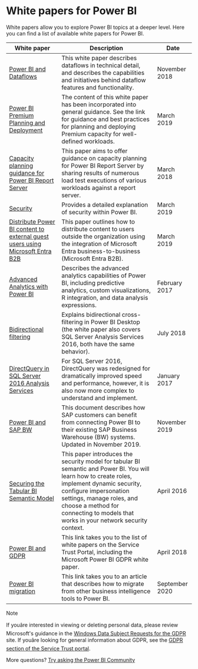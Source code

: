 White papers for Power BI
=========================



White papers allow you to explore Power BI topics at a deeper level. Here you can find a list of available white papers for Power BI.




| White paper | Description | Date |
| --- | --- | --- |
| [Power BI and Dataflows](https://go.microsoft.com/fwlink/?linkid=2034388&clcid=0x409) | This white paper describes dataflows in technical detail, and describes the capabilities and initiatives behind dataflow features and functionality. | November 2018 |
| [Power BI Premium Planning and Deployment](whitepaper-powerbi-premium-deployment) | The content of this white paper has been incorporated into general guidance. See the link for guidance and best practices for planning and deploying Premium capacity for well-defined workloads. | March 2019 |
| [Capacity planning guidance for Power BI Report Server](../report-server/capacity-planning) | This paper aims to offer guidance on capacity planning for Power BI Report Server by sharing results of numerous load test executions of various workloads against a report server. | March 2018 |
| [Security](../enterprise/service-admin-power-bi-security) | Provides a detailed explanation of security within Power BI. | March 2019 |
| [Distribute Power BI content to external guest users using Microsoft Entra B2B](whitepaper-azure-b2b-power-bi) | This paper outlines how to distribute content to users outside the organization using the integration of Microsoft Entra business-to-business (Microsoft Entra B2B). | March 2019 |
| [Advanced Analytics with Power BI](https://info.microsoft.com/advanced-analytics-with-power-bi.html?Is=Website) | Describes the advanced analytics capabilities of Power BI, including predictive analytics, custom visualizations, R integration, and data analysis expressions. | February 2017 |
| [Bidirectional filtering](../transform-model/desktop-bidirectional-filtering) | Explains bidirectional cross-filtering in Power BI Desktop (the white paper also covers SQL Server Analysis Services 2016, both have the same behavior). | July 2018 |
| [DirectQuery in SQL Server 2016 Analysis Services](/en-us/archive/blogs/analysisservices/directquery-in-sql-server-2016-analysis-services-whitepaper) | For SQL Server 2016, DirectQuery was redesigned for dramatically improved speed and performance, however, it is also now more complex to understand and implement. | January 2017 |
| [Power BI and SAP BW](https://aka.ms/powerbiandsapbw) | This document describes how SAP customers can benefit from connecting Power BI to their existing SAP Business Warehouse (BW) systems. Updated in November 2019. | November 2019 |
| [Securing the Tabular BI Semantic Model](https://download.microsoft.com/download/D/2/0/D20E1C5F-72EA-4505-9F26-FEF9550EFD44/Securing%20the%20Tabular%20BI%20Semantic%20Model.docx) | This paper introduces the security model for tabular BI semantic and Power BI. You will learn how to create roles, implement dynamic security, configure impersonation settings, manage roles, and choose a method for connecting to models that works in your network security context. | April 2016 |
| [Power BI and GDPR](https://aka.ms/power-bi-gdpr-whitepaper) | This link takes you to the list of white papers on the Service Trust Portal, including the Microsoft Power BI GDPR white paper. | April 2018 |
| [Power BI migration](powerbi-migration-overview) | This link takes you to an article that describes how to migrate from other business intelligence tools to Power BI. | September 2020 |



Note


If youâre interested in viewing or deleting personal data, please review Microsoft's guidance in the [Windows Data Subject Requests for the GDPR](/en-us/microsoft-365/compliance/manage-gdpr-data-subject-requests-with-the-dsr-case-tool) site. If youâre looking for general information about GDPR, see the [GDPR section of the Service Trust portal](https://servicetrust.microsoft.com/ViewPage/GDPRGetStarted).



More questions? [Try asking the Power BI Community](https://community.powerbi.com/)



